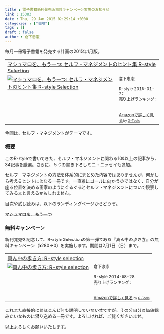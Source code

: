 ```yaml
---
title : 電子書籍新刊発売＆無料キャンペーン実施のお知らせ
link : 15383
date : Thu, 29 Jan 2015 02:29:14 +0000
categories : ["告知"]
tags : []
draft : false
author : 倉下忠憲
---
```


毎月一冊電子書籍を発売する計画の2015年1月版。

<table  border="0" cellpadding="5"><tr><td colspan="2"><a href="http://www.amazon.co.jp/%E3%83%9E%E3%82%B7%E3%83%A5%E3%83%9E%E3%83%AD%E3%82%92%E3%80%81%E3%82%82%E3%81%86%E4%B8%80%E3%81%A4-%E3%82%BB%E3%83%AB%E3%83%95%E3%83%BB%E3%83%9E%E3%83%8D%E3%82%B8%E3%83%A1%E3%83%B3%E3%83%88%E3%81%AE%E3%83%92%E3%83%B3%E3%83%88%E9%9B%86-R-style-Selection-%E5%80%89%E4%B8%8B%E5%BF%A0%E6%86%B2-ebook/dp/B00SUDGMTM%3FSubscriptionId%3D15SMZCTB9V8NGR2TW082%26tag%3Drashita1000-22%26linkCode%3Dxm2%26camp%3D2025%26creative%3D165953%26creativeASIN%3DB00SUDGMTM" target="_blank">マシュマロを、もう一つ: セルフ・マネジメントのヒント集 R-style Selection</a><img src="http://www.assoc-amazon.jp/e/ir?t=rashita1000-22&l=ur2&o=9" width="1" height="1" style="border: none;" alt="" /></td></tr><tr><td valign="top"><a href="http://www.amazon.co.jp/%E3%83%9E%E3%82%B7%E3%83%A5%E3%83%9E%E3%83%AD%E3%82%92%E3%80%81%E3%82%82%E3%81%86%E4%B8%80%E3%81%A4-%E3%82%BB%E3%83%AB%E3%83%95%E3%83%BB%E3%83%9E%E3%83%8D%E3%82%B8%E3%83%A1%E3%83%B3%E3%83%88%E3%81%AE%E3%83%92%E3%83%B3%E3%83%88%E9%9B%86-R-style-Selection-%E5%80%89%E4%B8%8B%E5%BF%A0%E6%86%B2-ebook/dp/B00SUDGMTM%3FSubscriptionId%3D15SMZCTB9V8NGR2TW082%26tag%3Drashita1000-22%26linkCode%3Dxm2%26camp%3D2025%26creative%3D165953%26creativeASIN%3DB00SUDGMTM" target="_blank"><img src="http://ecx.images-amazon.com/images/I/41ujnYW7RqL._SL160_.jpg" border="0" alt="マシュマロを、もう一つ: セルフ・マネジメントのヒント集 R-style Selection" /></a></td><td valign="top"><font size="-1">倉下忠憲 <br /><br />R-style  2015-01-27<br />売り上げランキング : <br /><br /><br /><a href="http://www.amazon.co.jp/%E3%83%9E%E3%82%B7%E3%83%A5%E3%83%9E%E3%83%AD%E3%82%92%E3%80%81%E3%82%82%E3%81%86%E4%B8%80%E3%81%A4-%E3%82%BB%E3%83%AB%E3%83%95%E3%83%BB%E3%83%9E%E3%83%8D%E3%82%B8%E3%83%A1%E3%83%B3%E3%83%88%E3%81%AE%E3%83%92%E3%83%B3%E3%83%88%E9%9B%86-R-style-Selection-%E5%80%89%E4%B8%8B%E5%BF%A0%E6%86%B2-ebook/dp/B00SUDGMTM%3FSubscriptionId%3D15SMZCTB9V8NGR2TW082%26tag%3Drashita1000-22%26linkCode%3Dxm2%26camp%3D2025%26creative%3D165953%26creativeASIN%3DB00SUDGMTM" target="_blank">Amazonで詳しく見る</a></font><font size="-2"> by <a href="http://www.goodpic.com/mt/aws/index.html" >G-Tools</a></font></td></tr></table>

今回は、セルフ・マネジメントがテーマです。

<H3>概要</H3>

このR-styleで書いてきた、セルフ・マネジメントに関わる100以上の記事から、34記事を厳選。さらに、５つの書き下ろしミニ・エッセイも追加。

セルフ・マネジメントの方法を体系的にまとめた内容ではありませんが、何かしら考えるヒントにはなる一冊です。一直線にゴールに向かうのではなく、自分が座る位置を決める画家のようにぐるぐるとセルフ・マネジメントについて観察してみる本と言えるかもしれません。

目次や試し読みは、以下のランディングページからどうぞ。

<a href="http://onmoremarshmallow.tumblr.com/" target="_blank">マシュマロを、もう一つ</a>

<H3>無料キャンペーン</H3>

新刊発売を記念して、R-style Selectionの第一弾である『真ん中の歩き方』の無料キャンペーン（¥280→0）を実施します。期間は2月1日（日）まで。

<table  border="0" cellpadding="5"><tr><td colspan="2"><a href="http://www.amazon.co.jp/%E7%9C%9F%E3%82%93%E4%B8%AD%E3%81%AE%E6%AD%A9%E3%81%8D%E6%96%B9-R-style-selection-%E5%80%89%E4%B8%8B%E5%BF%A0%E6%86%B2-ebook/dp/B00N4E5L1C%3FSubscriptionId%3D15SMZCTB9V8NGR2TW082%26tag%3Drashita1000-22%26linkCode%3Dxm2%26camp%3D2025%26creative%3D165953%26creativeASIN%3DB00N4E5L1C" target="_blank">真ん中の歩き方: R-style selection</a><img src="http://www.assoc-amazon.jp/e/ir?t=rashita1000-22&l=ur2&o=9" width="1" height="1" style="border: none;" alt="" /></td></tr><tr><td valign="top"><a href="http://www.amazon.co.jp/%E7%9C%9F%E3%82%93%E4%B8%AD%E3%81%AE%E6%AD%A9%E3%81%8D%E6%96%B9-R-style-selection-%E5%80%89%E4%B8%8B%E5%BF%A0%E6%86%B2-ebook/dp/B00N4E5L1C%3FSubscriptionId%3D15SMZCTB9V8NGR2TW082%26tag%3Drashita1000-22%26linkCode%3Dxm2%26camp%3D2025%26creative%3D165953%26creativeASIN%3DB00N4E5L1C" target="_blank"><img src="http://ecx.images-amazon.com/images/I/41ChoZo2L5L._SL160_.jpg" border="0" alt="真ん中の歩き方: R-style selection" /></a></td><td valign="top"><font size="-1">倉下忠憲 <br /><br />R-style  2014-08-28<br />売り上げランキング : <br /><br /><br /><a href="http://www.amazon.co.jp/%E7%9C%9F%E3%82%93%E4%B8%AD%E3%81%AE%E6%AD%A9%E3%81%8D%E6%96%B9-R-style-selection-%E5%80%89%E4%B8%8B%E5%BF%A0%E6%86%B2-ebook/dp/B00N4E5L1C%3FSubscriptionId%3D15SMZCTB9V8NGR2TW082%26tag%3Drashita1000-22%26linkCode%3Dxm2%26camp%3D2025%26creative%3D165953%26creativeASIN%3DB00N4E5L1C" target="_blank">Amazonで詳しく見る</a></font><font size="-2"> by <a href="http://www.goodpic.com/mt/aws/index.html" >G-Tools</a></font></td></tr></table>

これまた直接的にはほとんど何も説明していない本ですが、その分自分の価値観みたいなものに潜り込める一冊です。よろしければ、ご覧くださいませ。

以上よろしくお願いいたします。
